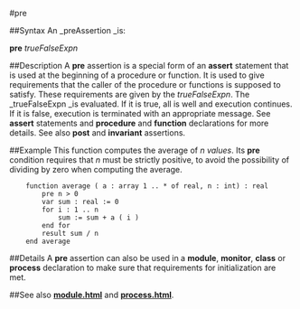 
#pre

##Syntax
An _preAssertion _is:

**pre** _trueFalseExpn_




##Description
A **pre** assertion is a special form of an **assert** statement that is used at the beginning of a procedure or function. It is used to give requirements that the caller of the procedure or functions is supposed to satisfy. These requirements are given by the _trueFalseExpn_. The _trueFalseExpn _is evaluated. If it is true, all is well and execution continues. If it is false, execution is terminated with an appropriate message. See **assert** statements and **procedure** and **function** declarations for more details. See also **post** and **invariant** assertions.



##Example
This function computes the average of _n values_. Its **pre** condition requires that _n_ must be strictly positive, to avoid the possibility of dividing by zero when computing the average.


        function average ( a : array 1 .. * of real, n : int) : real
            pre n > 0
            var sum : real := 0
            for i : 1 .. n
                sum := sum + a ( i )
            end for
            result sum / n
        end average
##Details
A **pre** assertion can also be used in a **module**, **monitor**, **class** or **process** declaration to make sure that requirements for initialization are met.



##See also
**[module.html](module)** and **[process.html](process)**.


